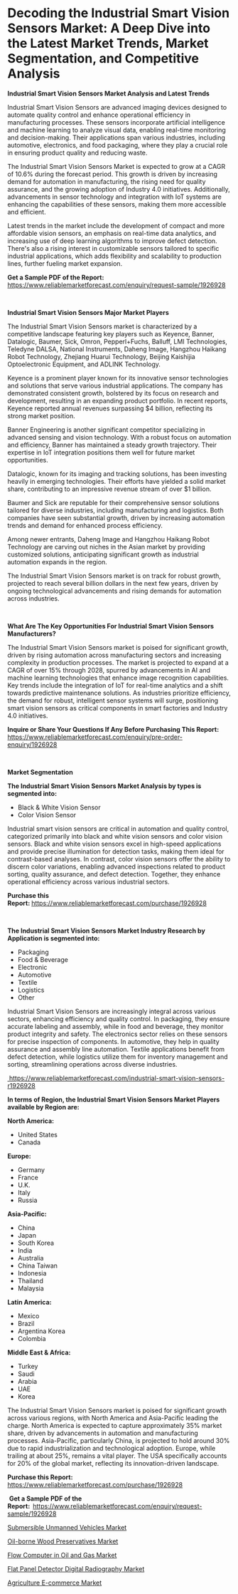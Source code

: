 <p><h1>Decoding the Industrial Smart Vision Sensors Market: A Deep Dive into the Latest Market Trends, Market Segmentation, and Competitive Analysis</h1></p><p><strong>Industrial Smart Vision Sensors Market Analysis and Latest Trends</strong></p>
<p><p>Industrial Smart Vision Sensors are advanced imaging devices designed to automate quality control and enhance operational efficiency in manufacturing processes. These sensors incorporate artificial intelligence and machine learning to analyze visual data, enabling real-time monitoring and decision-making. Their applications span various industries, including automotive, electronics, and food packaging, where they play a crucial role in ensuring product quality and reducing waste.</p><p>The Industrial Smart Vision Sensors Market is expected to grow at a CAGR of 10.6% during the forecast period. This growth is driven by increasing demand for automation in manufacturing, the rising need for quality assurance, and the growing adoption of Industry 4.0 initiatives. Additionally, advancements in sensor technology and integration with IoT systems are enhancing the capabilities of these sensors, making them more accessible and efficient.</p><p>Latest trends in the market include the development of compact and more affordable vision sensors, an emphasis on real-time data analytics, and increasing use of deep learning algorithms to improve defect detection. There's also a rising interest in customizable sensors tailored to specific industrial applications, which adds flexibility and scalability to production lines, further fueling market expansion.</p></p>
<p><strong>Get a Sample PDF of the Report:&nbsp;</strong> <a href="https://www.reliablemarketforecast.com/enquiry/request-sample/1926928?utm_campaign=1569&utm_medium=2&utm_source=Github&utm_content=ia&utm_term=25102024&utm_id=industrial-smart-vision-sensors">https://www.reliablemarketforecast.com/enquiry/request-sample/1926928</a></p>
<p>&nbsp;</p>
<p><strong>Industrial Smart Vision Sensors Major Market Players</strong></p>
<p><p>The Industrial Smart Vision Sensors market is characterized by a competitive landscape featuring key players such as Keyence, Banner, Datalogic, Baumer, Sick, Omron, Pepperl+Fuchs, Balluff, LMI Technologies, Teledyne DALSA, National Instruments, Daheng Image, Hangzhou Haikang Robot Technology, Zhejiang Huarui Technology, Beijing Kaishijia Optoelectronic Equipment, and ADLINK Technology.</p><p>Keyence is a prominent player known for its innovative sensor technologies and solutions that serve various industrial applications. The company has demonstrated consistent growth, bolstered by its focus on research and development, resulting in an expanding product portfolio. In recent reports, Keyence reported annual revenues surpassing $4 billion, reflecting its strong market position.</p><p>Banner Engineering is another significant competitor specializing in advanced sensing and vision technology. With a robust focus on automation and efficiency, Banner has maintained a steady growth trajectory. Their expertise in IoT integration positions them well for future market opportunities.</p><p>Datalogic, known for its imaging and tracking solutions, has been investing heavily in emerging technologies. Their efforts have yielded a solid market share, contributing to an impressive revenue stream of over $1 billion. </p><p>Baumer and Sick are reputable for their comprehensive sensor solutions tailored for diverse industries, including manufacturing and logistics. Both companies have seen substantial growth, driven by increasing automation trends and demand for enhanced process efficiency.</p><p>Among newer entrants, Daheng Image and Hangzhou Haikang Robot Technology are carving out niches in the Asian market by providing customized solutions, anticipating significant growth as industrial automation expands in the region.</p><p>The Industrial Smart Vision Sensors market is on track for robust growth, projected to reach several billion dollars in the next few years, driven by ongoing technological advancements and rising demands for automation across industries.</p></p>
<p>&nbsp;</p>
<p><strong>What Are The Key Opportunities For Industrial Smart Vision Sensors Manufacturers?</strong></p>
<p><p>The Industrial Smart Vision Sensors market is poised for significant growth, driven by rising automation across manufacturing sectors and increasing complexity in production processes. The market is projected to expand at a CAGR of over 15% through 2028, spurred by advancements in AI and machine learning technologies that enhance image recognition capabilities. Key trends include the integration of IoT for real-time analytics and a shift towards predictive maintenance solutions. As industries prioritize efficiency, the demand for robust, intelligent sensor systems will surge, positioning smart vision sensors as critical components in smart factories and Industry 4.0 initiatives.</p></p>
<p><strong>Inquire or Share Your Questions If Any Before Purchasing This Report:</strong> <a href="https://www.reliablemarketforecast.com/enquiry/pre-order-enquiry/1926928?utm_campaign=1569&utm_medium=2&utm_source=Github&utm_content=ia&utm_term=25102024&utm_id=industrial-smart-vision-sensors">https://www.reliablemarketforecast.com/enquiry/pre-order-enquiry/1926928</a></p>
<p>&nbsp;</p>
<p><strong>Market Segmentation</strong></p>
<p><strong>The Industrial Smart Vision Sensors Market Analysis by types is segmented into:</strong></p>
<p><ul><li>Black & White Vision Sensor</li><li>Color Vision Sensor</li></ul></p>
<p><p>Industrial smart vision sensors are critical in automation and quality control, categorized primarily into black and white vision sensors and color vision sensors. Black and white vision sensors excel in high-speed applications and provide precise illumination for detection tasks, making them ideal for contrast-based analyses. In contrast, color vision sensors offer the ability to discern color variations, enabling advanced inspections related to product sorting, quality assurance, and defect detection. Together, they enhance operational efficiency across various industrial sectors.</p></p>
<p><strong>Purchase this Report:&nbsp;</strong><a href="https://www.reliablemarketforecast.com/purchase/1926928?utm_campaign=1569&utm_medium=2&utm_source=Github&utm_content=ia&utm_term=25102024&utm_id=industrial-smart-vision-sensors">https://www.reliablemarketforecast.com/purchase/1926928</a></p>
<p>&nbsp;</p>
<p><strong>The Industrial Smart Vision Sensors Market Industry Research by Application is segmented into:</strong></p>
<p><ul><li>Packaging</li><li>Food & Beverage</li><li>Electronic</li><li>Automotive</li><li>Textile</li><li>Logistics</li><li>Other</li></ul></p>
<p><p>Industrial Smart Vision Sensors are increasingly integral across various sectors, enhancing efficiency and quality control. In packaging, they ensure accurate labeling and assembly, while in food and beverage, they monitor product integrity and safety. The electronics sector relies on these sensors for precise inspection of components. In automotive, they help in quality assurance and assembly line automation. Textile applications benefit from defect detection, while logistics utilize them for inventory management and sorting, streamlining operations across diverse industries.</p></p>
<p><a href="https://www.reliablemarketforecast.com/industrial-smart-vision-sensors-r1926928?utm_campaign=1569&utm_medium=2&utm_source=Github&utm_content=ia&utm_term=25102024&utm_id=industrial-smart-vision-sensors">&nbsp;https://www.reliablemarketforecast.com/industrial-smart-vision-sensors-r1926928</a></p>
<p><strong>In terms of Region, the Industrial Smart Vision Sensors Market Players available by Region are:</strong></p>
<p>
    <p> <strong> North America: </strong>
        <ul>
            <li>United States</li>
            <li>Canada</li>
        </ul>
        </p> 
    <p> <strong> Europe: </strong>
        <ul>
            <li>Germany</li>
            <li>France</li>
            <li>U.K.</li>
            <li>Italy</li>
            <li>Russia</li>
        </ul>
        </p> 
    <p> <strong> Asia-Pacific: </strong>
        <ul>
            <li>China</li>
            <li>Japan</li>
            <li>South Korea</li>
            <li>India</li>
            <li>Australia</li>
            <li>China Taiwan</li>
            <li>Indonesia</li>
            <li>Thailand</li>
            <li>Malaysia</li>
        </ul>
        </p> 
    <p> <strong> Latin America: </strong>
        <ul>
            <li>Mexico</li>
            <li>Brazil</li>
            <li>Argentina Korea</li>
            <li>Colombia</li>
        </ul>
        </p> 
    <p> <strong> Middle East & Africa: </strong>
        <ul>
            <li>Turkey</li>
            <li>Saudi</li>
            <li>Arabia</li>
            <li>UAE</li>
            <li>Korea</li>
        </ul>
    </p>
    </p>
<p><p>The Industrial Smart Vision Sensors market is poised for significant growth across various regions, with North America and Asia-Pacific leading the charge. North America is expected to capture approximately 35% market share, driven by advancements in automation and manufacturing processes. Asia-Pacific, particularly China, is projected to hold around 30% due to rapid industrialization and technological adoption. Europe, while trailing at about 25%, remains a vital player. The USA specifically accounts for 20% of the global market, reflecting its innovation-driven landscape.</p></p>
<p><strong>Purchase this Report: </strong><a href="https://www.reliablemarketforecast.com/purchase/1926928?utm_campaign=1569&utm_medium=2&utm_source=Github&utm_content=ia&utm_term=25102024&utm_id=industrial-smart-vision-sensors">https://www.reliablemarketforecast.com/purchase/1926928</a></p>
<p>&nbsp;<strong>Get a Sample PDF of the Report:&nbsp;&nbsp;</strong><a href="https://www.reliablemarketforecast.com/enquiry/request-sample/1926928?utm_campaign=1569&utm_medium=2&utm_source=Github&utm_content=ia&utm_term=25102024&utm_id=industrial-smart-vision-sensors">https://www.reliablemarketforecast.com/enquiry/request-sample/1926928</a></p>
<p><strong></strong></p>
<p><p><a href="https://www.linkedin.com/pulse/global-submersible-unmanned-vehicles-market-sector2024-yxh2c?utm_campaign=1569&utm_medium=2&utm_source=Github&utm_content=ia&utm_term=25102024&utm_id=industrial-smart-vision-sensors">Submersible Unmanned Vehicles Market</a></p><p><a href="https://www.linkedin.com/pulse/oil-borne-wood-preservatives-market-consolidation-impact-structure-rbcdf?utm_campaign=1569&utm_medium=2&utm_source=Github&utm_content=ia&utm_term=25102024&utm_id=industrial-smart-vision-sensors">Oil-borne Wood Preservatives Market</a></p><p><a href="https://www.linkedin.com/pulse/navigating-global-flow-computer-oil-gas-market-landscape-8ycge?utm_campaign=1569&utm_medium=2&utm_source=Github&utm_content=ia&utm_term=25102024&utm_id=industrial-smart-vision-sensors">Flow Computer in Oil and Gas Market</a></p><p><a href="https://www.linkedin.com/pulse/flat-panel-detector-digital-radiography-market-trends-tiegc?utm_campaign=1569&utm_medium=2&utm_source=Github&utm_content=ia&utm_term=25102024&utm_id=industrial-smart-vision-sensors">Flat Panel Detector Digital Radiography Market</a></p><p><a href="https://www.linkedin.com/pulse/agriculture-e-commerce-market-navigating-challenges-unlocking-3yape?utm_campaign=1569&utm_medium=2&utm_source=Github&utm_content=ia&utm_term=25102024&utm_id=industrial-smart-vision-sensors">Agriculture E-commerce Market</a></p></p>